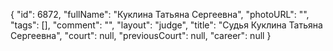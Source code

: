 {
    "id": 6872,
    "fullName": "Куклина Татьяна Сергеевна",
    "photoURL": "",
    "tags": [],
    "comment": "",
    "layout": "judge",
    "title": "Судья Куклина Татьяна Сергеевна",
    "court": null,
    "previousCourt": null,
    "career": null
}